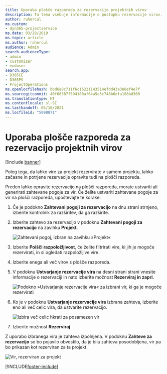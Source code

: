 ```yaml
---
title: Uporaba plošče razporeda za rezervacijo projektnih virov
description: Ta tema vsebuje informacije o postopku rezervacije virov.
author: ruhercul
ms.custom:
- dyn365-projectservice
ms.date: 03/28/2019
ms.topic: article
ms.author: ruhercul
audience: Admin
search.audienceType:
- admin
- customizer
- enduser
search.app:
- D365CE
- D365PS
- ProjectOperations
ms.openlocfilehash: bbd6e8c711f6c15221143514efdd43a388ef4e7f
ms.sourcegitcommit: 40f68387f594180af64a5e5c748b6efa188bd300
ms.translationtype: HT
ms.contentlocale: sl-SI
ms.lasthandoff: 05/10/2021
ms.locfileid: "5998071"
---
```

# <a name="use-the-schedule-board-to-book-project-resources"></a>Uporaba plošče razporeda za rezervacijo projektnih virov

[!include [banner](../includes/psa-now-project-operations.md)]

Poleg tega, da lahko vire za projekt rezervirate v samem projektu, lahko začasne in potrjene rezervacije opravite tudi na plošči razporeda.

Preden lahko opravite rezervacijo na plošči razporeda, morate ustvariti ali generirati zahtevane pogoje za vir. Če želite ustvariti zahtevane pogoje za vir na plošči razporeda, upoštevajte te korake:

1. Če je podokno **Zahtevani pogoji za rezervacijo** na dnu strani strnjeno, izberite kontrolnik za razširitev, da ga razširite.
2. Izberite zahtevo za rezervacijo v podoknu **Zahtevani pogoji za rezervacijo** na zavihku **Projekt**.

    ![Zahtevani pogoj, izbran na zavihku »Projekt«](media/Resource-Management-image73.png)

3. Izberite **Poišči razpoložljivost**, če želite filtrirati vire, ki jih je mogoče rezervirati, in si ogledati razpoložljive vire. 
4. Izberite enega ali več virov s plošče razporeda. 
5. V podoknu **Ustvarjanje rezervacije vira** na desni strani strani vnesite informacije o rezervaciji in nato izberite možnost **Rezerviraj in zapri**.

    ![Podokno »Ustvarjanje rezervacije vira« za izbrani vir, ki ga je mogoče rezervirati](media/Resource-Management-image74.png)

6. Ko je v podoknu **Ustvarjanje rezervacije vira** izbrana zahteva, izberite eno ali več celic vira, da ustvarite rezervacijo.

    ![Izbira več celic hkrati za posamezen vir](media/Resource-Management-image75.png)

7. Izberite možnost **Rezerviraj**

Z uporabo izbranega vira je zahteva izpolnjena. V podoknu **Zahteve za rezervacijo** se bo pojavilo obvestilo, da je bila zahteva posodobljena, vir pa bo prikazan kot rezerviran za ta projekt.

![Vir, rezerviran za projekt](media/Resource-Management-image76.png)


[!INCLUDE[footer-include](../includes/footer-banner.md)]